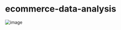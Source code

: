 # ecommerce-data-analysis
![image](https://github.com/user-attachments/assets/db9ec62f-6c4b-4552-84c8-34a588a7edac)
